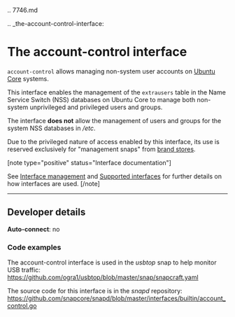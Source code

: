 .. 7746.md

.. _the-account-control-interface:

# The account-control interface

`account-control` allows managing non-system user accounts on [Ubuntu Core](https://ubuntu.com/core/docs) systems.

This interface enables the management of the `extrausers` table in the Name Service Switch (NSS) databases on Ubuntu Core to manage both non-system unprivileged and privileged users and groups.

The interface **does not** allow the management of users and groups for the system NSS databases in */etc*.

Due to the privileged nature of access enabled by this interface, its use is reserved exclusively for "management snaps" from [brand stores](/t/glossary/14612#heading--brand-store).

[note type="positive" status="Interface documentation"]

See [Interface management](/t/interface-management/6154) and [Supported interfaces](/t/supported-interfaces/7744) for further details on how interfaces are used.
[/note]


---

<h2 id='heading--dev-details'>Developer details </h2>

**Auto-connect**: no


<h3 id='heading-code'>Code examples</h3>

The account-control interface is used in the _usbtop_ snap to help monitor USB traffic: <https://github.com/ogra1/usbtop/blob/master/snap/snapcraft.yaml>

The source code for this interface is in the *snapd* repository:
<https://github.com/snapcore/snapd/blob/master/interfaces/builtin/account_control.go>